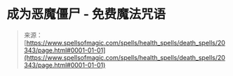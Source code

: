 <!--yml

category: 未分类

date: 2024-06-12 19:03:09

-->

# 成为恶魔僵尸 - 免费魔法咒语

> 来源：[https://www.spellsofmagic.com/spells/health_spells/death_spells/20343/page.html#0001-01-01](https://www.spellsofmagic.com/spells/health_spells/death_spells/20343/page.html#0001-01-01)
